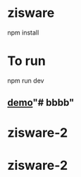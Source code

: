 # zisware
npm install

# To run 

npm run dev

##  [demo](https://zisware.vercel.app/)"# bbbb" 
# zisware-2
# zisware-2
